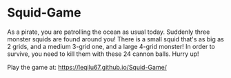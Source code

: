 # Squid-Game

As a pirate, you are patrolling the ocean as usual today. Suddenly three monster squids are found around you! There is a small squid that's as big as 2 grids, and a medium 3-grid one, and a large 4-grid monster! In order to survive, you need to kill them with these 24 cannon balls. Hurry up!

Play the game at: https://leqilu67.github.io/Squid-Game/
